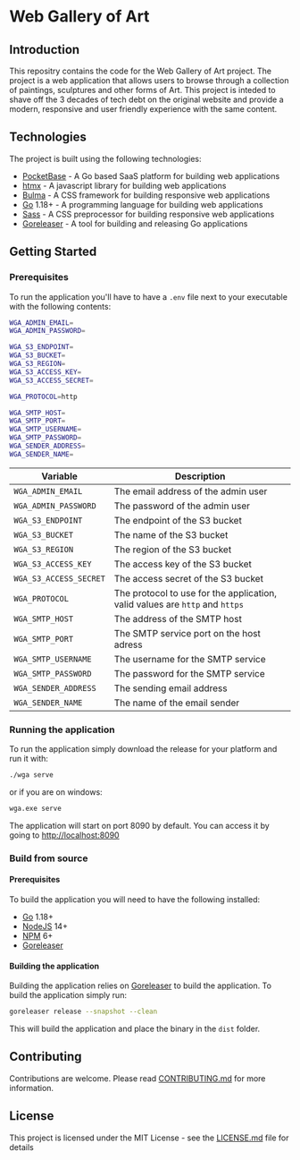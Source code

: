 # Web Gallery of Art

## Introduction

This repositry contains the code for the Web Gallery of Art project. The project is a web application that allows users to browse through a collection of paintings, sculptures and other forms of Art. This project is inteded to shave off the 3 decades of tech debt on the original website and provide a modern, responsive and user friendly experience with the same content.

## Technologies

The project is built using the following technologies:

- [PocketBase](https://pocketbase.io) - A Go based SaaS platform for building web applications
- [htmx](https://htmx.org) - A javascript library for building web applications
- [Bulma](https://bulma.io) - A CSS framework for building responsive web applications
- [Go](https://go.dev/) 1.18+ - A programming language for building web applications
- [Sass](https://sass-lang.com/) - A CSS preprocessor for building responsive web applications
- [Goreleaser](https://goreleaser.com/) - A tool for building and releasing Go applications

## Getting Started

### Prerequisites

To run the application you'll have to have a `.env` file next to your executable with the following contents:

```bash
WGA_ADMIN_EMAIL=
WGA_ADMIN_PASSWORD=

WGA_S3_ENDPOINT=
WGA_S3_BUCKET=
WGA_S3_REGION=
WGA_S3_ACCESS_KEY=
WGA_S3_ACCESS_SECRET=

WGA_PROTOCOL=http

WGA_SMTP_HOST=
WGA_SMTP_PORT=
WGA_SMTP_USERNAME=
WGA_SMTP_PASSWORD=
WGA_SENDER_ADDRESS=
WGA_SENDER_NAME=
```

| Variable               | Description                                                                  |
| ---------------------- | ---------------------------------------------------------------------------- |
| `WGA_ADMIN_EMAIL`      | The email address of the admin user                                          |
| `WGA_ADMIN_PASSWORD`   | The password of the admin user                                               |
| `WGA_S3_ENDPOINT`      | The endpoint of the S3 bucket                                                |
| `WGA_S3_BUCKET`        | The name of the S3 bucket                                                    |
| `WGA_S3_REGION`        | The region of the S3 bucket                                                  |
| `WGA_S3_ACCESS_KEY`    | The access key of the S3 bucket                                              |
| `WGA_S3_ACCESS_SECRET` | The access secret of the S3 bucket                                           |
| `WGA_PROTOCOL`         | The protocol to use for the application, valid values are `http` and `https` |
| `WGA_SMTP_HOST`        | The address of the SMTP host                                                 |
| `WGA_SMTP_PORT`        | The SMTP service port on the host adress                                     |
| `WGA_SMTP_USERNAME`    | The username for the SMTP service                                            |
| `WGA_SMTP_PASSWORD`    | The password for the SMTP service                                            |
| `WGA_SENDER_ADDRESS`   | The sending email address                                                    |
| `WGA_SENDER_NAME`      | The name of the email sender                                                 |

### Running the application

To run the application simply download the release for your platform and run it with:

```bash
./wga serve
```

or if you are on windows:

```bash
wga.exe serve
```

The application will start on port 8090 by default. You can access it by going to <http://localhost:8090>

### Build from source

#### Prerequisites

To build the application you will need to have the following installed:

- [Go](https://go.dev/) 1.18+
- [NodeJS](https://nodejs.org/en/) 14+
- [NPM](https://www.npmjs.com/) 6+
- [Goreleaser](https://goreleaser.com/)

#### Building the application

Building the application relies on [Goreleaser](https://goreleaser.com/) to build the application. To build the application simply run:

```bash
goreleaser release --snapshot --clean
```

This will build the application and place the binary in the `dist` folder.

## Contributing

Contributions are welcome. Please read [CONTRIBUTING.md](CONTRIBUTING.md) for more information.

## License

This project is licensed under the MIT License - see the [LICENSE.md](LICENSE.md) file for details
